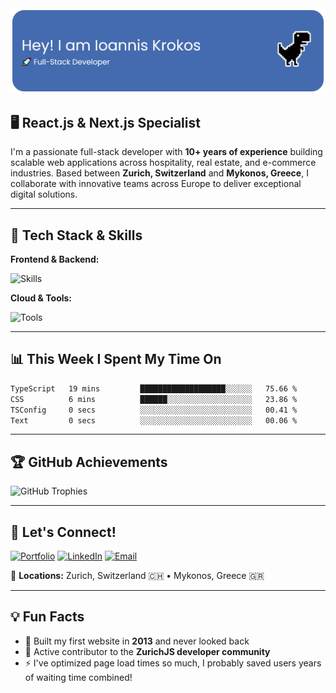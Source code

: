 <img src="./assets/github-header-banner.png" alt="Header Banner" width="600">

## 🖥️ React.js & Next.js Specialist

I'm a passionate full-stack developer with **10+ years of experience** building scalable web applications across hospitality, real estate, and e-commerce industries. Based between **Zurich, Switzerland** and **Mykonos, Greece**, I collaborate with innovative teams across Europe to deliver exceptional digital solutions.

---

## 🔧 Tech Stack & Skills

**Frontend & Backend:**

![Skills](https://skillicons.dev/icons?i=react,nextjs,typescript,javascript,nodejs,express,postgresql,mongodb,mysql)

**Cloud & Tools:**

![Tools](https://skillicons.dev/icons?i=aws,vercel,docker,github,git,vscode,tailwind,supabase)

---

## 📊 This Week I Spent My Time On

<!--START_SECTION:waka-->

```txt
TypeScript   19 mins         ███████████████████░░░░░░   75.66 %
CSS          6 mins          ██████░░░░░░░░░░░░░░░░░░░   23.86 %
TSConfig     0 secs          ░░░░░░░░░░░░░░░░░░░░░░░░░   00.41 %
Text         0 secs          ░░░░░░░░░░░░░░░░░░░░░░░░░   00.06 %
```

<!--END_SECTION:waka-->

---

## 🏆 GitHub Achievements

![GitHub Trophies](https://github-profile-trophy.vercel.app/?username=jkrokos&theme=flat&no-frame=true&margin-w=15&row=1&column=4)

---

## 🤝 Let's Connect!

[![Portfolio](https://img.shields.io/badge/Portfolio-jkrokos.dev-blue?style=for-the-badge&logo=google-chrome&logoColor=white)](https://jkrokos.dev)
[![LinkedIn](https://img.shields.io/badge/LinkedIn-Ioannis%20Krokos-0077B5?style=for-the-badge&logo=linkedin&logoColor=white)](https://linkedin.com/in/ioanniskrokos)
[![Email](https://img.shields.io/badge/Email-i@jkrokos.dev-D14836?style=for-the-badge&logo=gmail&logoColor=white)](mailto:i@jkrokos.dev)

📍 **Locations:** Zurich, Switzerland 🇨🇭 • Mykonos, Greece 🇬🇷

---

## 💡 Fun Facts

- 🚀 Built my first website in **2013** and never looked back
- 🌱 Active contributor to the **ZurichJS developer community**
- ⚡ I've optimized page load times so much, I probably saved users years of waiting time combined!
